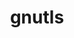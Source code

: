 ---
title: "gnutls"
layout: cache
categories: [package, develop]
meta: {"versions": ["3.8.3", "3.8.8"], "compilers": ["apple-clang@=15.0.0", "gcc@=10.2.1", "gcc@=10.5.0", "gcc@=11.4.0", "gcc@=13.3.0", "gcc@=7.5.0"], "oss": ["centos7", "rhel8", "ubuntu18.04", "ubuntu22.04", "ventura"], "platforms": ["darwin", "linux"], "targets": ["aarch64", "x86_64_v3"], "stacks": ["developer-tools", "developer-tools-aarch64-linux-gnu", "developer-tools-darwin", "developer-tools-manylinux2014", "developer-tools-x86_64_v3-linux-gnu", "hep", "root"], "num_specs": 21, "num_specs_by_stack": {"developer-tools-darwin": 2, "root": 21, "developer-tools-manylinux2014": 1, "developer-tools-x86_64_v3-linux-gnu": 5, "developer-tools-aarch64-linux-gnu": 5, "developer-tools": 3, "hep": 5}}
spec_details: [{"hash": "doqzjir3ksn3cieqo7jvn33wt7xgbjnt", "compiler": "apple-clang@=15.0.0", "versions": ["3.8.3"], "os": "ventura", "platform": "darwin", "target": "aarch64", "variants": ["+brotli", "build_system=autotools", "~guile", "+zlib"], "stacks": ["developer-tools-darwin", "root"], "size": "-", "tarball": "https://binaries.spack.io/develop/build_cache/darwin-ventura-aarch64/apple-clang-15.0.0/gnutls-3.8.3/darwin-ventura-aarch64-apple-clang-15.0.0-gnutls-3.8.3-doqzjir3ksn3cieqo7jvn33wt7xgbjnt.spack"}, {"hash": "sfxlrcqmbcr7modw6pq7zr24auoahm3m", "compiler": "apple-clang@=15.0.0", "versions": ["3.8.3"], "os": "ventura", "platform": "darwin", "target": "aarch64", "variants": ["+brotli", "build_system=autotools", "~guile", "+zlib"], "stacks": ["developer-tools-darwin", "root"], "size": "-", "tarball": "https://binaries.spack.io/develop/build_cache/darwin-ventura-aarch64/apple-clang-15.0.0/gnutls-3.8.3/darwin-ventura-aarch64-apple-clang-15.0.0-gnutls-3.8.3-sfxlrcqmbcr7modw6pq7zr24auoahm3m.spack"}, {"hash": "vmwmewviqi4sgb26633zwai2s2gqwfsw", "compiler": "gcc@=10.2.1", "versions": ["3.8.3"], "os": "centos7", "platform": "linux", "target": "x86_64_v3", "variants": ["+brotli", "build_system=autotools", "~guile", "+zlib"], "stacks": ["root", "developer-tools-manylinux2014"], "size": "-", "tarball": "https://binaries.spack.io/develop/build_cache/linux-centos7-x86_64_v3/gcc-10.2.1/gnutls-3.8.3/linux-centos7-x86_64_v3-gcc-10.2.1-gnutls-3.8.3-vmwmewviqi4sgb26633zwai2s2gqwfsw.spack"}, {"hash": "57oqtyidhgoge5dhoxaq74ccq5pdxdkb", "compiler": "gcc@=10.5.0", "versions": ["3.8.8"], "os": "centos7", "platform": "linux", "target": "x86_64_v3", "variants": ["+brotli", "build_system=autotools", "+zlib", "+zstd"], "stacks": ["root", "developer-tools-x86_64_v3-linux-gnu"], "size": "-", "tarball": "https://binaries.spack.io/develop/build_cache/linux-centos7-x86_64_v3/gcc-10.5.0/gnutls-3.8.8/linux-centos7-x86_64_v3-gcc-10.5.0-gnutls-3.8.8-57oqtyidhgoge5dhoxaq74ccq5pdxdkb.spack"}, {"hash": "4vstondsulc5j3grbwrzv2tey3mi6gzr", "compiler": "gcc@=10.5.0", "versions": ["3.8.8"], "os": "centos7", "platform": "linux", "target": "x86_64_v3", "variants": ["+brotli", "build_system=autotools", "+zlib", "+zstd"], "stacks": ["root", "developer-tools-x86_64_v3-linux-gnu"], "size": "-", "tarball": "https://binaries.spack.io/develop/build_cache/linux-centos7-x86_64_v3/gcc-10.5.0/gnutls-3.8.8/linux-centos7-x86_64_v3-gcc-10.5.0-gnutls-3.8.8-4vstondsulc5j3grbwrzv2tey3mi6gzr.spack"}, {"hash": "5xanukbjoi7hvjsiigr73dxkrxanoykj", "compiler": "gcc@=10.5.0", "versions": ["3.8.8"], "os": "centos7", "platform": "linux", "target": "x86_64_v3", "variants": ["+brotli", "build_system=autotools", "+zlib", "+zstd"], "stacks": ["root", "developer-tools-x86_64_v3-linux-gnu"], "size": "-", "tarball": "https://binaries.spack.io/develop/build_cache/linux-centos7-x86_64_v3/gcc-10.5.0/gnutls-3.8.8/linux-centos7-x86_64_v3-gcc-10.5.0-gnutls-3.8.8-5xanukbjoi7hvjsiigr73dxkrxanoykj.spack"}, {"hash": "modvpadf3ceznkowhvo2ycvg6pyfclb3", "compiler": "gcc@=10.5.0", "versions": ["3.8.8"], "os": "centos7", "platform": "linux", "target": "x86_64_v3", "variants": ["+brotli", "build_system=autotools", "+zlib", "+zstd"], "stacks": ["root", "developer-tools-x86_64_v3-linux-gnu"], "size": "-", "tarball": "https://binaries.spack.io/develop/build_cache/linux-centos7-x86_64_v3/gcc-10.5.0/gnutls-3.8.8/linux-centos7-x86_64_v3-gcc-10.5.0-gnutls-3.8.8-modvpadf3ceznkowhvo2ycvg6pyfclb3.spack"}, {"hash": "oibarwboeqozhyg5sapocpcuoqzqwsw6", "compiler": "gcc@=10.5.0", "versions": ["3.8.8"], "os": "centos7", "platform": "linux", "target": "x86_64_v3", "variants": ["+brotli", "build_system=autotools", "+zlib", "+zstd"], "stacks": ["root", "developer-tools-x86_64_v3-linux-gnu"], "size": "-", "tarball": "https://binaries.spack.io/develop/build_cache/linux-centos7-x86_64_v3/gcc-10.5.0/gnutls-3.8.8/linux-centos7-x86_64_v3-gcc-10.5.0-gnutls-3.8.8-oibarwboeqozhyg5sapocpcuoqzqwsw6.spack"}, {"hash": "seriaest6xnwq7f2cuilqvomrzredzlq", "compiler": "gcc@=13.3.0", "versions": ["3.8.8"], "os": "rhel8", "platform": "linux", "target": "aarch64", "variants": ["+brotli", "build_system=autotools", "+zlib", "+zstd"], "stacks": ["developer-tools-aarch64-linux-gnu", "root"], "size": "-", "tarball": "https://binaries.spack.io/develop/build_cache/linux-rhel8-aarch64/gcc-13.3.0/gnutls-3.8.8/linux-rhel8-aarch64-gcc-13.3.0-gnutls-3.8.8-seriaest6xnwq7f2cuilqvomrzredzlq.spack"}, {"hash": "nn3al2y2aayliodz5nnf2bdgga3eevto", "compiler": "gcc@=13.3.0", "versions": ["3.8.8"], "os": "rhel8", "platform": "linux", "target": "aarch64", "variants": ["+brotli", "build_system=autotools", "+zlib", "+zstd"], "stacks": ["developer-tools-aarch64-linux-gnu", "root"], "size": "-", "tarball": "https://binaries.spack.io/develop/build_cache/linux-rhel8-aarch64/gcc-13.3.0/gnutls-3.8.8/linux-rhel8-aarch64-gcc-13.3.0-gnutls-3.8.8-nn3al2y2aayliodz5nnf2bdgga3eevto.spack"}, {"hash": "pd4ooy3nnm2xvcgqvv4qh3uqnnbidrca", "compiler": "gcc@=13.3.0", "versions": ["3.8.8"], "os": "rhel8", "platform": "linux", "target": "aarch64", "variants": ["+brotli", "build_system=autotools", "+zlib", "+zstd"], "stacks": ["developer-tools-aarch64-linux-gnu", "root"], "size": "-", "tarball": "https://binaries.spack.io/develop/build_cache/linux-rhel8-aarch64/gcc-13.3.0/gnutls-3.8.8/linux-rhel8-aarch64-gcc-13.3.0-gnutls-3.8.8-pd4ooy3nnm2xvcgqvv4qh3uqnnbidrca.spack"}, {"hash": "it4pqbg67qsqndbgxwwvplg4zz4mk7kd", "compiler": "gcc@=13.3.0", "versions": ["3.8.8"], "os": "rhel8", "platform": "linux", "target": "aarch64", "variants": ["+brotli", "build_system=autotools", "+zlib", "+zstd"], "stacks": ["developer-tools-aarch64-linux-gnu", "root"], "size": "-", "tarball": "https://binaries.spack.io/develop/build_cache/linux-rhel8-aarch64/gcc-13.3.0/gnutls-3.8.8/linux-rhel8-aarch64-gcc-13.3.0-gnutls-3.8.8-it4pqbg67qsqndbgxwwvplg4zz4mk7kd.spack"}, {"hash": "odg3ug7sdkkxpgff4tpzp552toibaz2p", "compiler": "gcc@=13.3.0", "versions": ["3.8.8"], "os": "rhel8", "platform": "linux", "target": "aarch64", "variants": ["+brotli", "build_system=autotools", "+zlib", "+zstd"], "stacks": ["developer-tools-aarch64-linux-gnu", "root"], "size": "-", "tarball": "https://binaries.spack.io/develop/build_cache/linux-rhel8-aarch64/gcc-13.3.0/gnutls-3.8.8/linux-rhel8-aarch64-gcc-13.3.0-gnutls-3.8.8-odg3ug7sdkkxpgff4tpzp552toibaz2p.spack"}, {"hash": "6g57x6vfiv3ktj2vjhm5fopsocrqrwsc", "compiler": "gcc@=7.5.0", "versions": ["3.8.3"], "os": "ubuntu18.04", "platform": "linux", "target": "x86_64_v3", "variants": ["build_system=autotools", "~guile", "+zlib"], "stacks": ["root", "developer-tools"], "size": "-", "tarball": "https://binaries.spack.io/develop/build_cache/linux-ubuntu18.04-x86_64_v3/gcc-7.5.0/gnutls-3.8.3/linux-ubuntu18.04-x86_64_v3-gcc-7.5.0-gnutls-3.8.3-6g57x6vfiv3ktj2vjhm5fopsocrqrwsc.spack"}, {"hash": "eon2dcjkn7innr3swgdyjvrxmyplt3kd", "compiler": "gcc@=7.5.0", "versions": ["3.8.3"], "os": "ubuntu18.04", "platform": "linux", "target": "x86_64_v3", "variants": ["build_system=autotools", "~guile", "+zlib"], "stacks": ["root", "developer-tools"], "size": "-", "tarball": "https://binaries.spack.io/develop/build_cache/linux-ubuntu18.04-x86_64_v3/gcc-7.5.0/gnutls-3.8.3/linux-ubuntu18.04-x86_64_v3-gcc-7.5.0-gnutls-3.8.3-eon2dcjkn7innr3swgdyjvrxmyplt3kd.spack"}, {"hash": "hqwvrpfoudazveescvz6ebdmyj3ztuyi", "compiler": "gcc@=7.5.0", "versions": ["3.8.3"], "os": "ubuntu18.04", "platform": "linux", "target": "x86_64_v3", "variants": ["build_system=autotools", "~guile", "+zlib"], "stacks": ["root", "developer-tools"], "size": "-", "tarball": "https://binaries.spack.io/develop/build_cache/linux-ubuntu18.04-x86_64_v3/gcc-7.5.0/gnutls-3.8.3/linux-ubuntu18.04-x86_64_v3-gcc-7.5.0-gnutls-3.8.3-hqwvrpfoudazveescvz6ebdmyj3ztuyi.spack"}, {"hash": "2fgrdindx22x4jq6tgjdcwibvtq2lguv", "compiler": "gcc@=11.4.0", "versions": ["3.8.8"], "os": "ubuntu22.04", "platform": "linux", "target": "x86_64_v3", "variants": ["+brotli", "build_system=autotools", "+zlib", "+zstd"], "stacks": ["root", "hep"], "size": "-", "tarball": "https://binaries.spack.io/develop/build_cache/linux-ubuntu22.04-x86_64_v3/gcc-11.4.0/gnutls-3.8.8/linux-ubuntu22.04-x86_64_v3-gcc-11.4.0-gnutls-3.8.8-2fgrdindx22x4jq6tgjdcwibvtq2lguv.spack"}, {"hash": "gkfhsg6tvayx7u7fh4qmpf2fwocdhjgp", "compiler": "gcc@=11.4.0", "versions": ["3.8.8"], "os": "ubuntu22.04", "platform": "linux", "target": "x86_64_v3", "variants": ["+brotli", "build_system=autotools", "+zlib", "+zstd"], "stacks": ["root", "hep"], "size": "-", "tarball": "https://binaries.spack.io/develop/build_cache/linux-ubuntu22.04-x86_64_v3/gcc-11.4.0/gnutls-3.8.8/linux-ubuntu22.04-x86_64_v3-gcc-11.4.0-gnutls-3.8.8-gkfhsg6tvayx7u7fh4qmpf2fwocdhjgp.spack"}, {"hash": "r7efsjec5mij6t2tk6dyk4rqbtixrdli", "compiler": "gcc@=11.4.0", "versions": ["3.8.8"], "os": "ubuntu22.04", "platform": "linux", "target": "x86_64_v3", "variants": ["+brotli", "build_system=autotools", "+zlib", "+zstd"], "stacks": ["root", "hep"], "size": "-", "tarball": "https://binaries.spack.io/develop/build_cache/linux-ubuntu22.04-x86_64_v3/gcc-11.4.0/gnutls-3.8.8/linux-ubuntu22.04-x86_64_v3-gcc-11.4.0-gnutls-3.8.8-r7efsjec5mij6t2tk6dyk4rqbtixrdli.spack"}, {"hash": "v7em5okyhh5sbuvo4u3smbrrcutv36rb", "compiler": "gcc@=11.4.0", "versions": ["3.8.8"], "os": "ubuntu22.04", "platform": "linux", "target": "x86_64_v3", "variants": ["+brotli", "build_system=autotools", "+zlib", "+zstd"], "stacks": ["root", "hep"], "size": "-", "tarball": "https://binaries.spack.io/develop/build_cache/linux-ubuntu22.04-x86_64_v3/gcc-11.4.0/gnutls-3.8.8/linux-ubuntu22.04-x86_64_v3-gcc-11.4.0-gnutls-3.8.8-v7em5okyhh5sbuvo4u3smbrrcutv36rb.spack"}, {"hash": "z6qlrinxm4s75ryk6f2jmpccwtkkerpv", "compiler": "gcc@=11.4.0", "versions": ["3.8.8"], "os": "ubuntu22.04", "platform": "linux", "target": "x86_64_v3", "variants": ["+brotli", "build_system=autotools", "+zlib", "+zstd"], "stacks": ["root", "hep"], "size": "-", "tarball": "https://binaries.spack.io/develop/build_cache/linux-ubuntu22.04-x86_64_v3/gcc-11.4.0/gnutls-3.8.8/linux-ubuntu22.04-x86_64_v3-gcc-11.4.0-gnutls-3.8.8-z6qlrinxm4s75ryk6f2jmpccwtkkerpv.spack"}]
---